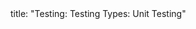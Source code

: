 <frontmatter>
title: "Testing: Testing Types: Unit Testing"
</frontmatter>

<include src="container-inPage-asFlat.md" boilerplate />